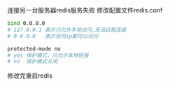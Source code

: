 连接另一台服务器redis服务失败
修改配置文件redis.conf
```bash
bind 0.0.0.0
# 127.0.0.1 表示只允许本地访问,无法远程连接
# 0.0.0.0   表示任何ip都可以访问

protected-mode no
# yes 保护模式，只允许本地链接
# no  保护模式关闭
```
修改完重启redis
